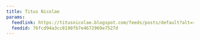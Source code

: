 ```yaml
---
title: Titus Nicolae
params:
  feedlink: https://titusnicolae.blogspot.com/feeds/posts/default?alt=rss
  feedid: 76fcd94a3cc8198fb7e4672969e7527d
---
```

